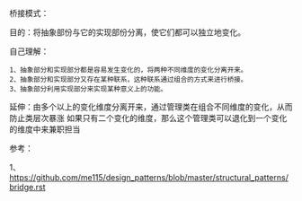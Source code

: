 桥接模式：

目的：将抽象部份与它的实现部份分离，使它们都可以独立地变化。

自己理解：

    1、抽象部分和实现部分都是容易发生变化的，将两种不同维度的变化分离开来。
    2、抽象部分和实现部分又存在某种联系，这种联系通过组合的方式来进行桥接。
    3、抽象部分利用实现部分来实现某种意义上的功能。

延伸：由多个以上的变化维度分离开来，通过管理类在组合不同维度的变化，从而防止类层次暴涨
     如果只有二个变化的维度，那么这个管理类可以退化到一个变化的维度中来兼职担当

参考：

1、https://github.com/me115/design_patterns/blob/master/structural_patterns/bridge.rst
